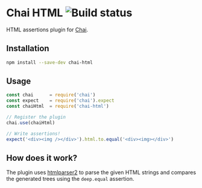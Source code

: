 # Chai HTML ![Build status](https://api.travis-ci.org/i-like-robots/chai-html.png)

HTML assertions plugin for [Chai](http://chaijs.com/).

## Installation

```bash
npm install --save-dev chai-html
```

## Usage

```js
const chai      = require('chai')
const expect    = require('chai').expect
const chaiHtml  = require('chai-html')

// Register the plugin
chai.use(chaiHtml)

// Write assertions!
expect('<div><img /></div>').html.to.equal('<div><img></div>')
```

## How does it work?

The plugin uses [htmlparser2](https://www.npmjs.com/package/htmlparser2) to parse the given HTML strings and compares the generated trees using the `deep.equal` assertion.
